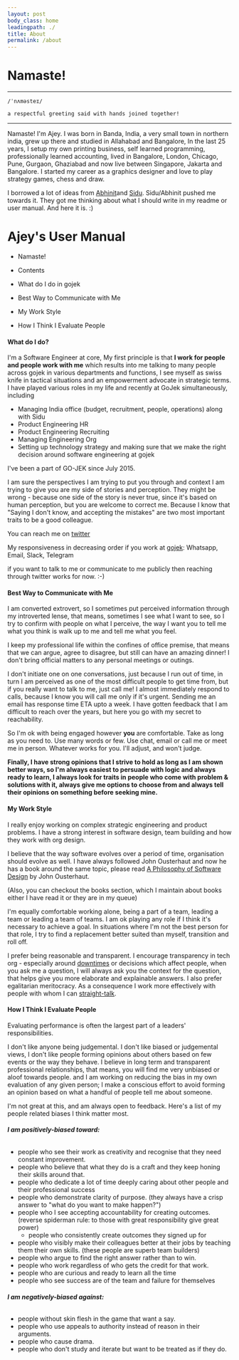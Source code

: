 ```yaml
---
layout: post
body_class: home
leadingpath: ./
title: About
permalink: /about
---
```



# Namaste!

-------
```
/ˈnʌməsteɪ/

a respectful greeting said with hands joined together!
```
--------


Namaste! I&#39;m Ajey. I was born in Banda, India, a very small town in northern india, grew up there and studied in Allahabad and Bangalore, In the last 25 years, I setup my own printing business, self learned programming, professionally learned accounting, lived in Bangalore, London, Chicago, Pune, Gurgaon, Ghaziabad and now live between Singapore, Jakarta and Bangalore. I started my career as a graphics designer and love to play strategy games, chess and draw.



I borrowed a lot of ideas from [Abhinit](https://twitter.com/abhinitial)and [Sidu](https://twitter.com/ponnappa). Sidu/Abhinit pushed me towards it. They got me thinking about what I should write in my readme or user manual. And here it is. :)

# Ajey's User Manual

* Namaste!

* Contents

* What do I do in gojek

* Best Way to Communicate with Me

* My Work Style

* How I Think I Evaluate People

#### What do I do? 

I&#39;m a Software Engineer at core, My first principle is that **I work for people and people work with me** which results into me talking to many people across gojek in various departments and functions, I see myself as swiss knife in tactical situations and an empowerment advocate in strategic terms. I have played various roles in my life and recently at GoJek simultaneously, including

- Managing India office (budget, recruitment, people, operations) along with Sidu
- Product Engineering HR
- Product Engineering  Recruiting
- Managing Engineering Org
- Setting up technology strategy and making sure that we make the right decision around software engineering at gojek

I&#39;ve been a part of GO-JEK since July 2015.

I am sure the perspectives I am trying to put you through and context I am trying to give you are my side of stories and perception. They might be wrong - because one side of the story is never true, since it&#39;s based on human perception, but you are welcome to correct me. Because I know that &quot;Saying I don&#39;t know, and accepting the mistakes&quot; are two most important traits to be a good colleague.

You can reach me on [twitter](https://twitter.com/ajeygore)

My responsiveness in decreasing order if you work at [gojek](http://gojek.com/): Whatsapp, Email, Slack, Telegram

if you want to talk to me or communicate to me publicly then reaching through twitter works for now. :-)

#### Best Way to Communicate with Me

I am converted extrovert, so I sometimes put perceived information through my introverted lense, that means, sometimes I see what I want to see, so I try to confirm with people on what I perceive, the way I want you to tell me what you think is walk up to me and tell me what you feel.

I keep my professional life within the confines of office premise, that means that we can argue, agree to disagree, but still can have an amazing dinner! I don&#39;t bring official matters to any personal meetings or outings.

I don&#39;t initiate one on one conversations, just because I run out of time, in turn I am perceived as one of the most difficult people to get time from, but if you really want to talk to me, just call me! I almost immediately respond to calls, because I know you will call me only if it&#39;s urgent. Sending me an email has response time ETA upto a week. I have gotten feedback that I am difficult to reach over the years, but here you go with my secret to reachability.

So I&#39;m ok with being engaged however **you** are comfortable. Take as long as you need to. Use many words or few. Use chat, email or call me or meet me in person. Whatever works for you. I&#39;ll adjust, and won&#39;t judge.

**Finally, I have strong opinions that I strive to hold as long as I am shown better ways, so I&#39;m always easiest to persuade with logic and always ready to learn, I always look for traits in people who come with problem &amp; solutions with it, always give me options to choose from and always tell their opinions on something before seeking mine.**




#### My Work Style

I really enjoy working on complex strategic engineering and product problems. I have a strong interest in software design, team building and how they work with org design.

I believe that the way software evolves over a period of time, organisation should evolve as well. I have always followed John Ousterhaut and now he has a book around the same topic, please read [A Philosophy of Software Design](https://www.amazon.com/Philosophy-Software-Design-John-Ousterhout/dp/1732102201) by John Ousterhaut. 

(Also, you can checkout the books section, which I maintain about books either I have read it or they are in my queue)


I&#39;m equally comfortable working alone, being a part of a team, leading a team or leading a team of teams. I am ok playing any role if I think it&#39;s necessary to achieve a goal. In situations where I&#39;m not the best person for that role, I try to find a replacement better suited than myself, transition and roll off.



I prefer being reasonable and transparent. I encourage transparency in tech org - especially around [downtimes](https://en.wikipedia.org/wiki/Downtime)  or decisions which affect people, when you ask me a question, I will always ask you the context for the question, that helps give you more elaborate and explainable answers. I also prefer egalitarian meritocracy. As a consequence I work more effectively with people with whom I can [straight-talk](https://www.ribbonfarm.com/2009/11/11/the-gervais-principle-ii-posturetalk-powertalk-babytalk-and-gametalk/).

#### How I Think I Evaluate People

Evaluating performance is often the largest part of a leaders&#39; responsibilities.

I don&#39;t like anyone being judgemental. I don&#39;t like biased or judgemental views, I don&#39;t like people forming opinions about others based on few events or the way they behave. I believe in long term and transparent professional relationships, that means, you will find me very unbiased or aloof towards people.  and I am working on reducing the bias in my own evaluation of any given person; I make a conscious effort to avoid forming an opinion based on what a handful of people tell me about someone.

I&#39;m not great at this, and am always open to feedback. Here&#39;s a list of my people related biases I think matter most.

###### **I am positively-biased toward:**

- people who see their work as creativity and recognise that they need constant improvement.
- people who believe that what they do is a craft and they keep honing their skills around that.
- people who dedicate a lot of time deeply caring about other people and their professional success
- people who demonstrate clarity of purpose. (they always have a crisp answer to &quot;what do you want to make happen?&quot;)
- people who I see accepting accountability for creating outcomes. (reverse spiderman rule: to those with great responsibility give great power)
  - people who consistently create outcomes they signed up for
- people who visibly make their colleagues better at their jobs by teaching them their own skills. (these people are superb team builders)
- people who argue to find the right answer rather than to win.
- people who work regardless of who gets the credit for that work.
- people who are curious and ready to learn all the time
- people who see success are of the team and failure for themselves

###### **I am negatively-biased against:**

- people without skin flesh in the game that want a say.
- people who use appeals to authority instead of reason in their arguments.
- people who cause drama.
- people who don&#39;t study and iterate but want to be treated as if they do.
